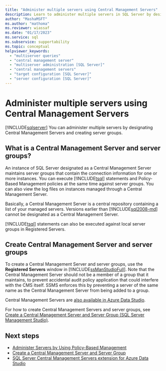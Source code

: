 ```yaml
---
title: "Administer multiple servers using Central Management Servers"
description: Learn to administer multiple servers in SQL Server by designating Central Management Servers and creating server groups.
author: "MashaMSFT"
ms.author: "mathoma"
ms.reviewer: wiassaf
ms.date: "01/17/2023"
ms.service: sql
ms.subservice: supportability
ms.topic: conceptual
helpviewer_keywords:
  - "multiserver queries"
  - "central management server"
  - "multiserver administration [SQL Server]"
  - "central management servers"
  - "target configuration [SQL Server]"
  - "server configuration [SQL Server]"
---
```

# Administer multiple servers using Central Management Servers
[!INCLUDE[sqlserver](../includes/applies-to-version/sqlserver.md)]
  You can administer multiple servers by designating Central Management Servers and creating server groups.  
  
## What is a Central Management Server and server groups?  
 An instance of SQL Server designated as a Central Management Server maintains server groups that contain the connection information for one or more instances. You can execute [!INCLUDE[tsql](../includes/tsql-md.md)] statements and Policy-Based Management policies at the same time against server groups. You can also view the log files on instances managed through a Central Management Server. 
 
 Basically, a Central Management Server is a central repository containing a list of your managed servers. Versions earlier than [!INCLUDE[sql2008-md](../includes/sql2008-md.md)] cannot be designated as a Central Management Server.  
  
 [!INCLUDE[tsql](../includes/tsql-md.md)] statements can also be executed against local server groups in Registered Servers.  
  
## Create Central Management Server and server groups 
 To create a Central Management Server and server groups, use the **Registered Servers** window in [!INCLUDE[ssManStudioFull](../includes/ssmanstudiofull-md.md)]. Note that the Central Management Server should not be a member of a group that it maintains, to prevent accidental audit policy application that could interfere with the CMS itself. SSMS enforces this by preventing a server of the same name as the Central Management Server from being added to a group.

 Central Management Servers are [also available in Azure Data Studio](../azure-data-studio/extensions/sql-server-cms-extension.md).
 
 For how to create Central Management Servers and server groups, see [Create a Central Management Server and Server Group &#40;SQL Server Management Studio&#41;](../ssms/register-servers/create-a-central-management-server-and-server-group.md).  
  
## Next steps

- [Administer Servers by Using Policy-Based Management](../relational-databases/policy-based-management/administer-servers-by-using-policy-based-management.md)  
- [Create a Central Management Server and Server Group](../ssms/register-servers/create-a-central-management-server-and-server-group.md)
- [SQL Server Central Management Servers extension for Azure Data Studio](../azure-data-studio/extensions/sql-server-cms-extension.md)
